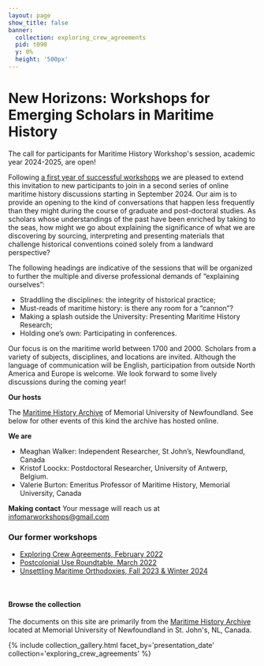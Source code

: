 ```yaml
---
layout: page
show_title: false
banner:
  collection: exploring_crew_agreements
  pid: t090
  y: 0%
  height: '500px'
---
```


# New Horizons: Workshops for Emerging Scholars in Maritime History

The call for participants for Maritime History Workshop's session, academic year 2024-2025, are open!

Following [a first year of successful workshops](https://maritimeworkshops.com/orthodoxies/) we are pleased to extend this invitation to new participants to join in a second series of online maritime history discussions starting in September 2024. Our aim is to provide an opening to the kind of conversations that happen less frequently than they might during the course of graduate and post-doctoral studies. As scholars whose understandings of the past have been enriched by taking to the seas, how might we go about explaining the significance of what we are discovering by sourcing, interpreting and presenting materials that challenge historical conventions coined solely from a landward perspective?

The following headings are indicative of the sessions that will be organized to further the multiple and diverse professional demands of “explaining ourselves”:

- Straddling the disciplines: the integrity of historical practice;
- Must-reads of maritime history: is there any room for a “cannon”?
- Making a splash outside the University: Presenting Maritime History Research;
- Holding one’s own: Participating in conferences.

Our focus is on the maritime world between 1700 and 2000. Scholars from a variety of subjects, disciplines, and locations are invited. Although the language of communication will be English, participation from outside North America and Europe is welcome. We look forward to some lively discussions during the coming year!


**Our hosts**

The [Maritime History Archive](https://mha.mun.ca/) of Memorial University of Newfoundland. See below for other events of this kind the archive has hosted online.

**We are**

- Meaghan Walker: Independent Researcher, St John’s, Newfoundland, Canada
- Kristof Loockx: Postdoctoral Researcher, University of Antwerp, Belgium.
- Valerie Burton: Emeritus Professor of Maritime History, Memorial University, Canada

**Making contact**
Your message will reach us at [infomarworkshops@gmail.com](mailto:infomarworkshops@gmail.com)

### Our former workshops

- [Exploring Crew Agreements, February 2022](https://crewagreementworkshop.github.io/exploring_crew_agreements/expcrewagreements)
- [Postcolonial Use Roundtable, March 2022](https://crewagreementworkshop.github.io/exploring_crew_agreements/postcolonial)
- [Unsettling Maritime Orthodoxies, Fall 2023 & Winter 2024](https://maritimeworkshops.com/orthodoxies/)

<br>

#### Browse the collection

The documents on this site are primarily from the [Maritime History Archive](https://mha.mun.ca/) located at Memorial University of Newfoundland in St. John's, NL, Canada.

{% include collection_gallery.html facet_by='presentation_date' collection='exploring_crew_agreements' %}
